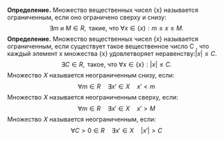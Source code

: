 **Определение.** Множество вещественных чисел {x} называется ограниченным, если оно ограничено сверху и снизу:
$$
\exists m \text{ и } M \in R, \text{ такие, что } \forall x \in \{x\}: m\le x\le M.
$$
**Определение.** Множество вещественных чисел {x} называется ограниченным, если существует такое вещественное число С , что каждый элемент x множества {x} удовлетворяет неравенству:$|x|\le C$.
$$
\exists C \in R, \text{ такое, что } \forall x \in \{x\}: |x|\le C.
$$
Множество 𝑋 называется неограниченным снизу, если:
$$
\forall m \in R \quad \exists x' \in X \quad x' < m
$$
Множество 𝑋 называется неограниченным сверху, если:
$$
\forall m \in R \quad \exists x' \in X \quad x' > M
$$
Множество 𝑋 называется неограниченным, если:
$$
\forall C > 0 \in R \quad \exists x' \in X \quad |x'| > C
$$
